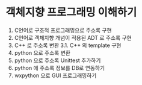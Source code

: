 # 객체지향 프로그래밍 이해하기

1. C언어로 구조적 프로그래밍으로 주소록 구현
2. C언어로 객체지향 개념이 적용된 ADT 로 주소록 구현
3. C++ 로 주소록 변환
3.1.  C++ 의 template 구현
4. python 으로 주소록 변환
5. python 으로 주소록 Unittest 추가하기
6. python 에 주소록 정보를 DB로 연동하기
7. wxpython 으로 GUI 프로그래밍하기
